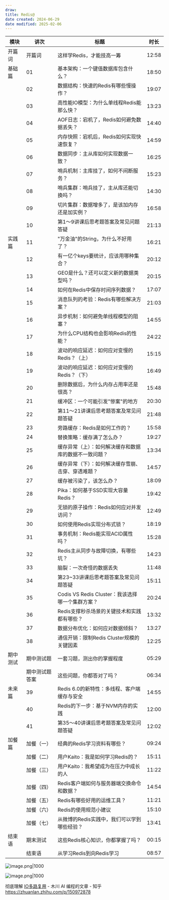 ```yaml
---
draw:
title: Redis@
date created: 2024-06-29
date modified: 2025-02-06
---
```


| 模块 | 讲次 | 标题 | 时长 |
|------|------|------|------|
| 开篇词 | 开篇词 | 这样学Redis，才能技高一筹 | 12:58 |
| 基础篇 | 01 | 基本架构：一个键值数据库包含什么？| 18:50 |
| | 02 | 数据结构：快速的Redis有哪些慢操作？| 19:07 |
| | 03 | 高性能IO模型：为什么单线程Redis能那么快？| 13:23 |
| | 04 | AOF日志：宕机了，Redis如何避免数据丢失？| 14:40 |
| | 05 | 内存快照：宕机后，Redis如何实现快速恢复？| 14:59 |
| | 06 | 数据同步：主从库如何实现数据一致？| 16:25 |
| | 07 | 哨兵机制：主库挂了，如何不间断服务？| 15:23 |
| | 08 | 哨兵集群：哨兵挂了，主从库还能切换吗？| 14:30 |
| | 09 | 切片集群：数据增多了，是该加内存还是加实例？| 16:58 |
| | 10 | 第1～9讲课后思考题答案及常见问题答疑 | 21:13 |
| 实践篇 | 11 | "万金油"的String，为什么不好用了？| 16:21 |
| | 12 | 有一亿个keys要统计，应该用哪种集合？| 20:12 |
| | 13 | GEO是什么？还可以定义新的数据类型吗？| 20:15 |
| | 14 | 如何在Redis中保存时间序列数据？| 17:07 |
| | 15 | 消息队列的考验：Redis有哪些解决方案？| 21:03 |
| | 16 | 异步机制：如何避免单线程模型的阻塞？| 14:55 |
| | 17 | 为什么CPU结构也会影响Redis的性能？| 24:22 |
| | 18 | 波动的响应延迟：如何应对变慢的Redis？（上）| 15:15 |
| | 19 | 波动的响应延迟：如何应对变慢的Redis？（下）| 16:49 |
| | 20 | 删除数据后，为什么内存占用率还是很高？| 15:48 |
| | 21 | 缓冲区：一个可能引发"惨案"的地方 | 20:30 |
| | 22 | 第11～21讲课后思考题答案及常见问题答疑 | 21:48 |
| | 23 | 旁路缓存：Redis是如何工作的？| 15:58 |
| | 24 | 替换策略：缓存满了怎么办？| 19:27 |
| | 25 | 缓存异常（上）：如何解决缓存和数据库的数据不一致问题？| 13:34 |
| | 26 | 缓存异常（下）：如何解决缓存雪崩、击穿、穿透难题？| 14:57 |
| | 27 | 缓存被污染了，该怎么办？| 18:09 |
| | 28 | Pika：如何基于SSD实现大容量Redis？| 19:42 |
| | 29 | 无锁的原子操作：Redis如何应对并发访问？| 12:49 |
| | 30 | 如何使用Redis实现分布式锁？| 18:19 |
| | 31 | 事务机制：Redis能实现ACID属性吗？| 15:28 |
| | 32 | Redis主从同步与故障切换，有哪些坑？| 14:23 |
| | 33 | 脑裂：一次奇怪的数据丢失 | 11:48 |
| | 34 | 第23~33讲课后思考题答案及常见问题答疑 | 15:11 |
| | 35 | Codis VS Redis Cluster：我该选择哪一个集群方案？| 20:24 |
| | 36 | Redis支撑秒杀场景的关键技术和实践都有哪些？| 13:32 |
| | 37 | 数据分布优化：如何应对数据倾斜？| 13:27 |
| | 38 | 通信开销：限制Redis Cluster规模的关键因素 | 12:25 |
| 期中测试 | 期中测试题 | 一套习题，测出你的掌握程度 | 05:29 |
| | 期中测试题答案 | 这些问题，你都答对了吗？| 06:34 |
| 未来篇 | 39 | Redis 6.0的新特性：多线程、客户端缓存与安全 | 14:55 |
| | 40 | Redis的下一步：基于NVM内存的实践 | 12:00 |
| | 41 | 第35～40讲课后思考题答案及常见问题答疑 | 12:02 |
| 加餐篇 | 加餐（一）| 经典的Redis学习资料有哪些？| 09:24 |
| | 加餐（二）| 用户Kaito：我是如何学习Redis的？| 15:11 |
| | 加餐（三）| 用户Kaito：我希望成为在压力中成长的人 | 11:22 |
| | 加餐（四）| Redis客户端如何与服务器端交换命令和数据？| 14:54 |
| | 加餐（五）| Redis有哪些好用的运维工具？| 11:21 |
| | 加餐（六）| Redis的使用规范小建议 | 15:10 |
| | 加餐（七）| 从微博的Redis实践中，我们可以学到哪些经验？| 13:41 |
| 结束语 | 期末测试 | 这些Redis核心知识，你都掌握了吗？| 00:15 |
| | 结束语 | 从学习Redis到向Redis学习 | 08:57 |

![image.png|1000](https://imagehosting4picgo.oss-cn-beijing.aliyuncs.com/imagehosting/fix-dir%2Fpicgo%2Fpicgo-clipboard-images%2F2024%2F09%2F01%2F20-02-57-9202e4f53f4439dfe3d2b597d5a8a46a-202409012002600-5a66e1.png)

![image.png|1000](https://imagehosting4picgo.oss-cn-beijing.aliyuncs.com/imagehosting/fix-dir%2Fpicgo%2Fpicgo-clipboard-images%2F2024%2F06%2F29%2F17-47-26-a18d65ee4d5d924e25b895c27089de62-20240629174725-9cac99.png)

彻底理解 [IO多路复用](IO多路复用.md) - 木川 AI 编程的文章 - 知乎  
https://zhuanlan.zhihu.com/p/150972878
